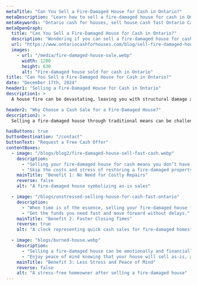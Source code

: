 ```yaml
---
metaTitle: "Can You Sell a Fire-Damaged House for Cash in Ontario?"
metaDescription: "Learn how to sell a fire-damaged house for cash in Ontario. Discover how Ontario Cash for Houses can help you sell quickly and hassle-free, even after fire damage."
metaKeywords: "Ontario cash for houses, sell house cash fast Ontario Canada, fire-damaged house sale, sell house with fire damage, cash buyer Ontario"
metaOpenGraph:
  title: "Can You Sell a Fire-Damaged House for Cash in Ontario?"
  description: "Wondering if you can sell a fire-damaged house for cash in Ontario? Find out how Ontario Cash for Houses makes it easy to sell your house quickly and as-is, even with fire damage."
  url: "https://www.ontariocashforhouses.com/blog/sell-fire-damaged-house-cash-ontario"
  images:
    - url: "/media/fire-damaged-house-sale.webp"
      width: 1200
      height: 630
      alt: "Fire-damaged house sold for cash in Ontario"
title: "Can You Sell a Fire-Damaged House for Cash in Ontario?"
date: "December 17th, 2024"
header1: "Selling a Fire-Damaged House for Cash in Ontario"
description1: >
  A house fire can be devastating, leaving you with structural damage and difficult decisions about what to do next. Fortunately, you can sell a fire-damaged house for cash in Ontario without the need for costly repairs or lengthy processes. Ontario Cash for Houses specializes in buying properties as-is, including those damaged by fire, providing a fast and hassle-free way to move forward.

header2: "Why Choose a Cash Sale for a Fire-Damaged House?"
description2: >
  Selling a fire-damaged house through traditional means can be challenging. Realtors often require costly repairs and renovations before listing the property, and waiting for buyers can take months. A cash sale with Ontario Cash for Houses eliminates these barriers, allowing you to sell quickly and move on without additional stress. Below, we’ll explore the key benefits of choosing a cash sale for your fire-damaged property.

hasButtons: true
buttonDestination: "/contact"
buttonText: "Request a Free Cash Offer"
contentBoxes:
  - image: "/blogs/blog2/fire-damaged-house-sell-fast-cash.webp"
    description:
      - "Selling your fire-damaged house for cash means you don’t have to worry about expensive repairs. A homeowner in Ontario sold their fire-damaged house to Ontario Cash for Houses without fixing anything, saving thousands of dollars and closing in under two weeks."
      - "Skip the costs and stress of restoring a fire-damaged property—sell as-is for cash today."
    mainTitle: "Benefit 1: No Need for Costly Repairs"
    reverse: false
    alt: "A fire-damaged house symbolizing as-is sales"

  - image: "/blogs/unstressed-selling-house-for-cash-fast-ontario"
    description:
      - "When time is of the essence, selling your fire-damaged house for cash can provide a quick solution. Ontario Cash for Houses helped a client in Ottawa close their sale in just 10 days, avoiding months of waiting for traditional buyers."
      - "Get the funds you need fast and move forward without delays."
    mainTitle: "Benefit 2: Faster Closing Times"
    reverse: true
    alt: "A clock representing quick cash sales for fire-damaged homes"

  - image: "blogs/burned-house.webp"
    description:
      - "Selling a fire-damaged house can be emotionally and financially stressful. Working with Ontario Cash for Houses ensures a smooth, confidential process that takes the burden off your shoulders."
      - "Enjoy peace of mind knowing that your house will sell as-is, and you’ll have the cash you need to start fresh."
    mainTitle: "Benefit 3: Less Stress and Peace of Mind"
    reverse: false
    alt: "A stress-free homeowner after selling a fire-damaged house"
---
```

